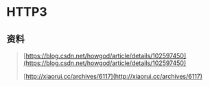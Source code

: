 # HTTP3

## 资料

> [https://blog.csdn.net/howgod/article/details/102597450](https://blog.csdn.net/howgod/article/details/102597450)
>
> [http://xiaorui.cc/archives/6117](http://xiaorui.cc/archives/6117)



